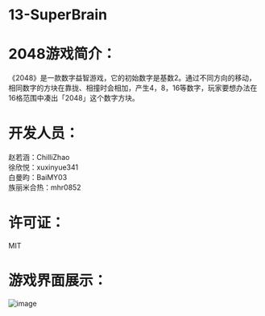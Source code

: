 # 13-SuperBrain
# 2048游戏简介：
《2048》是一款数字益智游戏，它的初始数字是基数2。通过不同方向的移动，相同数字的方块在靠拢、相撞时会相加，产生4，8，16等数字，玩家要想办法在16格范围中凑出「2048」这个数字方块。  
# 开发人员：
赵若涵：ChilliZhao   
徐欣悦：xuxinyue341   
白曼昀：BaiMY03   
族丽米合热：mhr0852   
# 许可证：
MIT  
# 游戏界面展示：
![image](https://github.com/Bistu-OSSDT-2023/13-SuperBrain/assets/138182922/bdcae36d-bd97-45f5-8649-3277878e943d)
